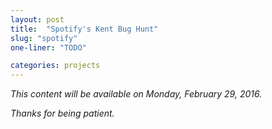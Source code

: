 ```yaml
---
layout: post
title:  "Spotify's Kent Bug Hunt"
slug: "spotify"
one-liner: "TODO"

categories: projects
---
```

*This content will be available on Monday, February 29, 2016.*

*Thanks for being patient.*
